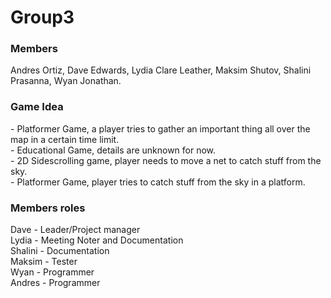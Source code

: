 # Group3
<h3>Members</h3>
<p>
Andres Ortiz,
Dave Edwards,
Lydia Clare Leather,
Maksim Shutov,
Shalini Prasanna,
Wyan Jonathan.
</p>
<h3>Game Idea</h3>
<p>
- Platformer Game, a player tries to gather an important thing all over the map in a certain time limit.<br/>
- Educational Game, details are unknown for now.<br/>
- 2D Sidescrolling game, player needs to move a net to catch stuff from the sky.<br/>
- Platformer Game, player tries to catch stuff from the sky in a platform.<br/>
</p>
<h3>Members roles</h3>
<p>
Dave - Leader/Project manager<br/>
Lydia - Meeting Noter and Documentation<br/>
Shalini - Documentation<br/>
Maksim - Tester<br/>
Wyan - Programmer<br/>
Andres - Programmer<br/>
</p>
